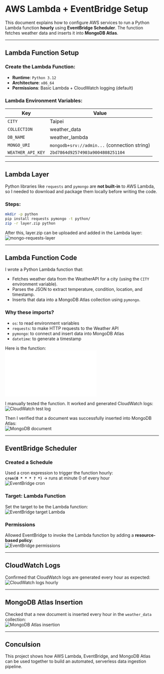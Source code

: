 # AWS Lambda + EventBridge Setup

This document explains how to configure AWS services to run a Python Lambda function **hourly** using **EventBridge Scheduler**. The function fetches weather data and inserts it into **MongoDB Atlas**.


---

## Lambda Function Setup

### Create the Lambda Function:

- **Runtime**: `Python 3.12`  
- **Architecture**: `x86_64`  
- **Permissions**: Basic Lambda + CloudWatch logging (default)

### Lambda Environment Variables:

| Key               | Value                                                                 |
|------------------|-----------------------------------------------------------------------|
| `CITY`           | Taipei                                                                |
| `COLLECTION`     | weather_data                                                          |
| `DB_NAME`        | weather_lambda                                                        |
| `MONGO_URI`      | `mongodb+srv://admin...` (connection string)                           |
| `WEATHER_API_KEY`| `2bd7864d92574903a9004808251104`                                       |


---

## Lambda Layer

Python libraries like `requests` and `pymongo` are **not built-in** to AWS Lambda, so I needed to download and package them locally before writing the code.

### Steps:
```bash
mkdir -p python
pip install requests pymongo -t python/
zip -r layer.zip python
```

After this, layer.zip can be uploaded and added in the Lambda layer:
![mongo-requests-layer](/images/2%20-%20adding-lambda-layer.png)


---

## Lambda Function Code

I wrote a Python Lambda function that:

- Fetches weather data from the WeatherAPI for a city (using the `CITY` environment variable).
- Parses the JSON to extract temperature, condition, location, and timestamp.
- Inserts that data into a MongoDB Atlas collection using `pymongo`.

### Why these imports?

- `os`: to read environment variables  
- `requests`: to make HTTP requests to the Weather API  
- `pymongo`: to connect and insert data into MongoDB Atlas  
- `datetime`: to generate a timestamp

Here is the function:  
![Lambda function](/lambda.function.py)

I manually tested the function. It worked and generated CloudWatch logs:  
![CloudWatch test log](/images/5-lambda%20test.png)

Then I verified that a document was successfully inserted into MongoDB Atlas:  
![MongoDB document](/images/6%20-%20doc-inserted.png)


---

## EventBridge Scheduler

### Created a Schedule

Used a cron expression to trigger the function hourly:  
**`cron(0 * * * ? *)`** → runs at minute 0 of every hour  
![EventBridge cron](/images/7%20-%20eventbridge.png)

### Target: Lambda Function

Set the target to be the Lambda function:  
![EventBridge target Lambda](/images/8%20-%20lambda-target.png)

### Permissions

Allowed EventBridge to invoke the Lambda function by adding a **resource-based policy**:  
![EventBridge permissions](/images/9%20-%20resource-based-policy.png)


---

## CloudWatch Logs

Confirmed that CloudWatch logs are generated every hour as expected:  
![CloudWatch logs hourly](/images/10%20-%20cloudwatch-final-logs.png)


---

## MongoDB Atlas Insertion

Checked that a new document is inserted every hour in the `weather_data` collection:  
![MongoDB Atlas insertion](/images/11%20-%20weather-data.png)


---

## **Conculsion**

This project shows how AWS Lambda, EventBridge, and MongoDB Atlas can be used together to build an automated, serverless data ingestion pipeline.




